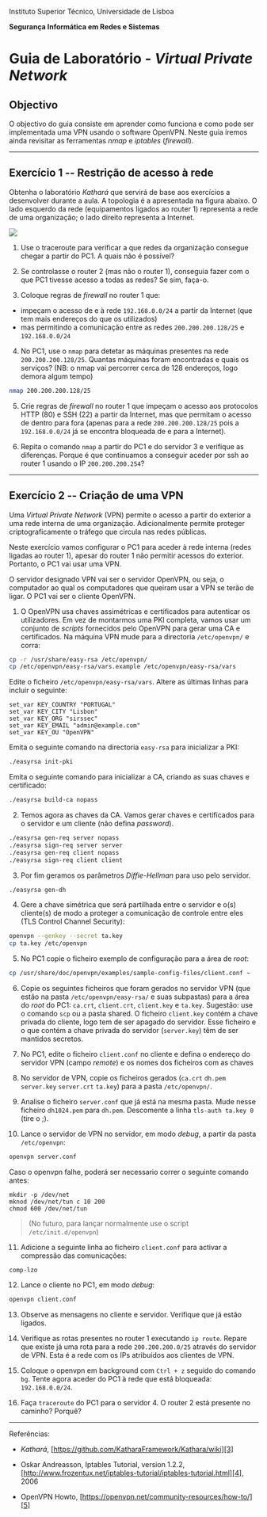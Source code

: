 Instituto Superior Técnico, Universidade de Lisboa

**Segurança Informática em Redes e Sistemas**

# Guia de Laboratório - *Virtual Private Network*

## Objectivo

O objectivo do guia consiste em aprender como funciona e como pode ser implementada uma VPN usando o software OpenVPN.
Neste guia iremos ainda revisitar as ferramentas *nmap* e *iptables* (*firewall*).

---

## Exercício 1 -- Restrição de acesso à rede

Obtenha o laboratório *Kathará* que servirá de base aos exercícios a desenvolver durante a aula.
A topologia é a apresentada na figura abaixo.
O lado esquerdo da rede (equipamentos ligados ao router 1) representa a rede de uma organização; o lado direito representa a Internet.

![][2]

1. Use o traceroute para verificar a que redes da organização consegue chegar a partir do PC1.
A quais não é possível?

2. Se controlasse o router 2 (mas não o router 1), conseguia fazer com o que PC1 tivesse acesso a todas as redes?
Se sim, faça-o.

3. Coloque regras de *firewall* no router 1 que:
* impeçam o acesso de e à rede `192.168.0.0/24` a partir da Internet (que tem mais endereços do que os utilizados)
* mas permitindo a comunicação entre as redes `200.200.200.128/25` e `192.168.0.0/24`

4. No PC1, use o `nmap` para detetar as máquinas presentes na rede `200.200.200.128/25`.
Quantas máquinas foram encontradas e quais os serviços? (NB: o nmap vai percorrer cerca de 128 endereços, logo demora algum tempo)

```bash
nmap 200.200.200.128/25
```

5. Crie regras de *firewall* no router 1 que impeçam o acesso aos protocolos HTTP (80) e SSH (22) a partir da Internet, mas que permitam o acesso de dentro para fora (apenas para a rede `200.200.200.128/25` pois a `192.168.0.0/24` já se encontra bloqueada de e para a Internet).

6. Repita o comando `nmap` a partir do PC1 e do servidor 3 e verifique as diferenças.
Porque é que continuamos a conseguir aceder por ssh ao router 1 usando o IP `200.200.200.254`?

---

## Exercício 2 -- Criação de uma VPN

Uma *Virtual Private Network* (VPN) permite o acesso a partir do exterior a uma rede interna de uma organização.
Adicionalmente permite proteger criptograficamente o tráfego que circula nas redes públicas.

Neste exercício vamos configurar o PC1 para aceder à rede interna (redes ligadas ao router 1), apesar do router 1 não permitir acessos do exterior. Portanto, o PC1 vai usar uma VPN.

O servidor designado VPN vai ser o servidor OpenVPN, ou seja, o computador ao qual os computadores que queiram usar a VPN se terão de ligar. O PC1 vai ser o cliente OpenVPN.

1. O OpenVPN usa chaves assimétricas e certificados para autenticar os utilizadores.
Em vez de montarmos uma PKI completa, vamos usar um conjunto de *scripts* fornecidos pelo OpenVPN para gerar uma CA e certificados.
Na máquina VPN mude para a directoria `/etc/openvpn/` e corra:

```bash
cp -r /usr/share/easy-rsa /etc/openvpn/
cp /etc/openvpn/easy-rsa/vars.example /etc/openvpn/easy-rsa/vars
```

Edite o ficheiro `/etc/openvpn/easy-rsa/vars`.
Altere as últimas linhas para incluir o seguinte:

```
set_var KEY_COUNTRY "PORTUGAL"
set_var KEY_CITY "Lisbon"
set_var KEY_ORG "sirssec"
set_var KEY_EMAIL "admin@example.com"
set_var KEY_OU "OpenVPN"
```

Emita o seguinte comando na directoria `easy-rsa` para inicializar a PKI: 

```bash
./easyrsa init-pki
```

Emita o seguinte comando para inicializar a CA, criando as suas chaves e certificado:

```bash
./easyrsa build-ca nopass
```

2. Temos agora as chaves da CA.
Vamos gerar chaves e certificados para o servidor e um cliente (não defina *password*).

```bash
./easyrsa gen-req server nopass
./easyrsa sign-req server server
./easyrsa gen-req client nopass
./easyrsa sign-req client client
```

3. Por fim geramos os parâmetros *Diffie-Hellman* para uso pelo servidor.

```bash
./easyrsa gen-dh
```

4. Gere a chave simétrica que será partilhada entre o servidor e o(s) cliente(s) de modo a proteger a comunicação de controle entre eles (TLS Control Channel Security):
```bash
openvpn --genkey --secret ta.key
cp ta.key /etc/openvpn
```

5. No PC1 copie o ficheiro exemplo de configuração para a área de *root*:

```bash
cp /usr/share/doc/openvpn/examples/sample-config-files/client.conf ~
```

6. Copie os seguintes ficheiros que foram gerados no servidor VPN (que estão na pasta `/etc/openvpn/easy-rsa/` e suas subpastas) para a área do *root* do PC1: `ca.crt`, `client.crt`, `client.key` e `ta.key`.
Sugestão: use o comando `scp` ou a pasta shared.
O ficheiro `client.key` contém a chave privada do cliente, logo tem de ser apagado do servidor. Esse ficheiro e o que contém a chave privada do servidor (`server.key`) têm de ser mantidos secretos.


7. No PC1, edite o ficheiro `client.conf` no cliente e defina o endereço do servidor VPN (campo *remote*) e os nomes dos ficheiros com as chaves

8. No servidor de VPN, copie os ficheiros gerados (`ca.crt` `dh.pem` `server.key` `server.crt` `ta.key`) para a pasta `/etc/openvpn/`.

9. Analise o ficheiro `server.conf` que já está na mesma pasta. 
Mude nesse ficheiro `dh1024.pem` para `dh.pem`.
Descomente a linha `tls-auth ta.key 0` (tire o ;).

10. Lance o servidor de VPN no servidor, em modo *debug*, a partir da pasta `/etc/openvpn`:

```bash
openvpn server.conf
```

Caso o openvpn falhe, poderá ser necessario correr o seguinte comando antes:
```
mkdir -p /dev/net
mknod /dev/net/tun c 10 200
chmod 600 /dev/net/tun
```

> (No futuro, para lançar normalmente use o script `/etc/init.d/openvpn`)

11. Adicione a seguinte linha ao ficheiro `client.conf` para activar a compressão das comunicações:
```
comp-lzo
```


12. Lance o cliente no PC1, em modo *debug*:

```bash
openvpn client.conf
```

13. Observe as mensagens no cliente e servidor.
Verifique que já estão ligados.

14. Verifique as rotas presentes no router 1 executando `ip route`.
Repare que existe já uma rota para a rede `200.200.200.0/25` através do servidor de VPN.
Esta é a rede com os IPs atribuídos aos clientes de VPN.

15. Coloque o openvpn em background com `Ctrl + z` seguido do comando `bg`.
Tente agora aceder do PC1 à rede que está bloqueada: `192.168.0.0/24`.

16. Faça `traceroute` do PC1 para o servidor 4.
O router 2 está presente no caminho?
Porquê?

---

Referências:

-   *Kathará*, [https://github.com/KatharaFramework/Kathara/wiki][3]

-   Oskar Andreasson, Iptables Tutorial, version 1.2.2,
    [http://www.frozentux.net/iptables-tutorial/iptables-tutorial.html][4],
    2006

-   OpenVPN Howto,
    [https://openvpn.net/community-resources/how-to/][5]


  [2]: media/image2.png 
  [3]: https://github.com/KatharaFramework/Kathara/wiki
  [4]: http://www.frozentux.net/iptables-tutorial/iptables-tutorial.html
  [5]: [https://openvpn.net/community-resources/how-to/]

